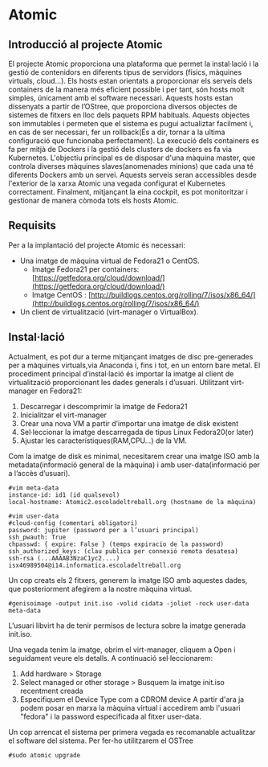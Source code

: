 # Atomic
## Introducció al projecte Atomic
El projecte Atomic proporciona una plataforma que permet la instal·lació i la gestió de contenidors en diferents tipus de servidors (físics, màquines virtuals, cloud…). Els hosts estan orientats a proporcionar els serveis dels containers de la manera més eficient possible i per tant, són hosts molt simples, únicament amb el software necessari.
Aquests hosts estan dissenyats a partir de l’OStree, que proporciona diversos objectes de sistemes de fitxers en lloc dels paquets RPM habituals. Aquests objectes son immutables i permeten que el sistema es pugui actualiztar facilment i, en cas de ser necessari, fer un rollback(És a dir, tornar a la ultima configuració que funcionaba perfectament).
La execució dels containers es fa per mitjà de Dockers i la gestió dels clusters de dockers es fa via Kubernetes.
L'objectiu principal es de disposar d'una màquina master, que controla diverses màquines slaves(anomenades minions) que cada una té diferents Dockers amb un servei. Aquests serveis seran accessibles desde l'exterior de la xarxa Atomic una vegada configurat el Kubernetes correctament. Finalment, mitjançant la eina cockpit, es pot monitoritzar i gestionar
de manera còmoda tots els hosts Atomic.	
	
## Requisits
Per a la implantació del projecte Atomic és necessari:
	
* Una imatge de màquina virtual de Fedora21 o CentOS.	
	* Imatge Fedora21 per containers: [https://getfedora.org/cloud/download/](https://getfedora.org/cloud/download/)
	* Imatge CentOS : [http://buildlogs.centos.org/rolling/7/isos/x86_64/](http://buildlogs.centos.org/rolling/7/isos/x86_64/)
* Un client de virtualització (virt-manager o VirtualBox).

## Instal·lació		
Actualment, es pot dur a terme mitjançant imatges de disc pre-generades per a màquines virtuals,via Anaconda i, fins i tot, en un entorn bare metal.
El procediment principal d’instal·lació és importar la imatge al client de virtualització proporcionant les dades generals i d’usuari. Utilitzant virt-manager en Fedora21:
	
1. Descarregar i descomprimir la imatge de Fedora21
2. Inicialitzar el virt-manager
3. Crear una nova VM a partir d’importar una imatge de disk existent
4. Sel·leccionar la imatge descarregada de tipus Linux Fedora20(or later)
5. Ajustar les característiques(RAM,CPU…) de la VM.

Com la imatge de disk es minimal, necesitarem crear una imatge ISO amb la metadata(informació general de la màquina) i amb user-data(informació per a l’accès d’usuari).

	#vim meta-data
	instance-id: id1 (id qualsevol)
	local-hostname: Atomic2.escoladeltreball.org (hostname de la màquina)
	
	#vim user-data
	#cloud-config (comentari obligatori)
	password: jupiter (password per a l’usuari principal)
	ssh_pwauth: True
	chpasswd: { expire: False } (temps expiracio de la password)
	ssh_authorized_keys: (clau publica per connexió remota desatesa)
	ssh-rsa (...AAAAB3NzaC1yc2....) isx46989504@i14.informatica.escoladeltreball.org

Un cop creats els 2 fitxers, generem la imatge ISO amb aquestes dades, que posteriorment afegirem a la nostre màquina virtual.

	#genisoimage -output init.iso -volid cidata -joliet -rock user-data meta-data

L’usuari libvirt ha de tenir permisos de lectura sobre la imatge generada init.iso.
	
Una vegada tenim la imatge, obrim el virt-manager, cliquem a Open i seguidament veure els detalls. A continuació sel·leccionarem:
	
1. Add hardware > Storage
2. Select managed or other storage > Busquem la imatge init.iso recentment creada
3. Especifiquem el Device Type com a CDROM device
A partir d'ara ja podem posar en marxa la màquina virtual i accedirem amb l'usuari "fedora" i la password especificada al fitxer user-data.

Un cop arrencat el sistema per primera vegada es recomanable actualitzar el software del sistema. Per fer-ho utilitzarem el OSTree
	
	#sudo atomic upgrade
